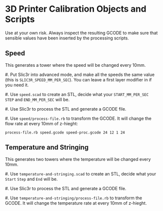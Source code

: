 # 3D Printer Calibration Objects and Scripts

Use at your own risk. Always inspect the resulting GCODE to make sure that sensible values have been inserted by the processing scripts.

## Speed

This generates a tower where the speed will be changed every 10mm.

#. Put Slic3r into advanced mode, and make all the speeds the same value (this is `SLIC3R_SPEED_MM_PER_SEC`). You can leave a first layer modifier in if you need it.

#. Use `speed.scad` to create an STL, decide what your `START_MM_PER_SEC` `STEP` and `END_MM_PER_SEC` will be.

#. Use Slic3r to process the STL and generate a GCODE file.

#. Use `speed/process-file.rb` to transform the GCODE. It will change the flow rate at every  10mm of z-hieght:

```
process-file.rb speed.gcode speed-proc.gcode 24 12 1 24
```


## Temperature and Stringing

This generates two towers where the temperature will be changed every 10mm.

#. Use `temperature-and-stringing.scad` to create an STL, decide what your `Start` `Step` and `End` will be.

#. Use Slic3r to process the STL and generate a GCODE file.

#. Use `temperature-and-stringing/process-file.rb` to transform the GCODE. It will change the temperature rate at every  10mm of z-hieght.